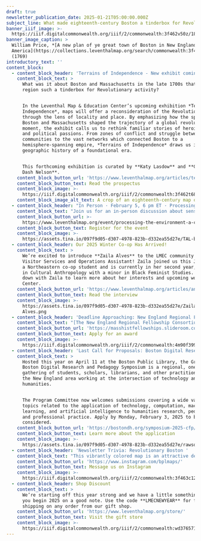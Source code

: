 ```yaml
---
draft: true
newsletter_publication_date: 2025-01-21T05:00:00.000Z
subject_line: What made eighteenth-century Boston a tinderbox for Revolutionary activity?
banner_iiif_image: >-
  https://iiif.digitalcommonwealth.org/iiif/2/commonwealth:3f462v50z/1877,1053,7432,2853/1450,/0/default.jpg
banner_image_caption: >
  William Price, *[A new plan of ye great town of Boston in New England in
  America](https://collections.leventhalmap.org/search/commonwealth:3f462v496)*
  (1769)
introductory_text: ''
content_block:
  - content_block_header: 'Terrains of Independence - New exhibit coming April 2025 '
    content_block_text: >
      What was it about Boston and Massachusetts in the late 1700s that made the
      region such a tinderbox for Revolutionary activity?


      In the Leventhal Map & Education Center’s upcoming exhibition *Terrains of
      Independence*, maps will offer a reconsideration of the Revolutionary War
      through the lens of locality and place. By emphasizing how the spaces of
      Boston and Massachusetts shaped the trajectory of a global revolutionary
      moment, the exhibit calls us to rethink familiar stories of heroic deeds
      and political passions. From zones of conflict and struggle between
      communities to the vast networks which connected Boston to a
      hemisphere-spanning empire, *Terrains of Independence* draws us into the
      geographic history of a foundational era.


      This forthcoming exhibition is curated by **Katy Lasdow** and **Garrett
      Dash Nelson**.
    content_block_button_url: 'https://www.leventhalmap.org/articles/terrains-of-independence-preview/'
    content_block_button_text: Read the prospectus
    content_block_image: >-
      https://iiif.digitalcommonwealth.org/iiif/2/commonwealth:3f462t686/1866,2792,2126,3184/,1450/0/default.jpg
    content_block_image_alt_text: A crop of an eighteenth-century map of Massachusetts
  - content_block_header: "In Person · February 5, 6 pm ET · Processing the Environment:\_A Conversation on Sensors"
    content_block_text: "Join us for an in-person discussion about sensors and environmental data, moderated by LMEC staff\_**Ian Spangler**\_and\_**Emily Bowe**\_(co-curators of the Leventhal Center’s current exhibition,\_*[Processing Place](https://www.leventhalmap.org/digital-exhibitions/processing-place/)*). You’ll learn about the contemporary digital technologies that quietly monitor the world around us, including what kinds of data that can and can’t be collected, how people decide where to install sensors, and how the data is processed and transformed into actionable policies.\n"
    content_block_button_url: >-
      https://www.leventhalmap.org/event/processing-the-environment-a-conversation-on-sensors/
    content_block_button_text: Register for the event
    content_block_image: >-
      https://assets.tina.io/097f9d05-d307-4978-823b-d332ea55d27e/TAL-boston-harbor-SKYLINEVSOG0423-8e59cfd18f134c758a36a9d9d58d1333.jpg
  - content_block_header: Our 2025 Winter Co-op Has Arrived!
    content_block_text: >
      We’re excited to introduce **Zaila Alves** to the LMEC community as our
      Visitor Services and Operations Assistant! Zaila joined us this January as
      a Northeastern co-op student and is currently in her second year, majoring
      in Cultural Anthropology with a minor in Black Feminist Studies. We sat
      down with Zaila to learn more about her interests and upcoming work at the
      Center.
    content_block_button_url: 'https://www.leventhalmap.org/articles/an-interview-with-zaila-alves/'
    content_block_button_text: Read the interview
    content_block_image: >-
      https://assets.tina.io/097f9d05-d307-4978-823b-d332ea55d27e/Zaila
      Alves.png
  - content_block_header: 'Deadline Approaching: New England Regional Fellowship Consortium'
    content_block_text: "[The New England Regional Fellowship Consortium](https://dhpiczrab.cc.rs6.net/tn.jsp?f=001_FoUwlDy54AJKpEp_9buUe5KgLoPKEFnFOZHhrtSVAbM2-Kh6Zjp1djrJeSTEgGTMTpWYOyHnB3rwYG-r87yjfFwMzJ3SAPwzIaWAj2CORd5W4xMlyqxxqOMp8EwLZX6JpZxVFIL_8wi3nQ7PnOvAQQuMtglFID7_u6ucSX3WwbUzoSu4PJWCw==\\&c=dePAa-8Zk6iZdo8Nnqt1wxRgW_6ydzl3UxPig28tywKPyf-uxC5W-g==\\&ch=vZl1CCod270t4HRPWVsRwCXclZ0FFBA5bnYAMo2ZlbyIEUAib_bSgg==), a collaboration of 30 major cultural agencies, will offer at least two dozen awards in the 2025–2026\_application cycle.\_Each grant will provide a stipend of $5,000 for a minimum of eight weeks of research at participating institutions. These grants are designed to encourage projects that draw on the resources of several institutions.\_Please review the information provided by\_[participating institutions](https://dhpiczrab.cc.rs6.net/tn.jsp?f=001_FoUwlDy54AJKpEp_9buUe5KgLoPKEFnFOZHhrtSVAbM2-Kh6Zjp1d8775j3o0YxVMR1veVr1jzGA4imbdfCPyHmAaPNBD1pmbUfbmmbtOBUg8MePNN6lFjY8zLU0n05RrvXn-qQIlOd1G6E7O-r23oUQOeuTtpezKAbiVXzBvODFkQM08BHkz9kOPbzTSuc8ZsjQGaaBJg=\\&c=dePAa-8Zk6iZdo8Nnqt1wxRgW_6ydzl3UxPig28tywKPyf-uxC5W-g==\\&ch=vZl1CCod270t4HRPWVsRwCXclZ0FFBA5bnYAMo2ZlbyIEUAib_bSgg==)\_to learn more about their resources, research policies, and hours. Apply by Saturday, February 1, 2025 to be considered.\n"
    content_block_button_url: 'https://masshistfellowships.slideroom.com/#/login/program/81372'
    content_block_button_text: Apply for an award
    content_block_image: >-
      https://iiif.digitalcommonwealth.org/iiif/2/commonwealth:4m90f399t/508,286,3060,3723/1200,/0/default.jpg
  - content_block_header: 'Last Call for Proposals: Boston Digital Research and Pedagogy Symposium'
    content_block_text: >
      Hosted this year on April 11 at the Boston Public Library, the Greater
      Boston Digital Research and Pedagogy Symposium is a regional, one-day
      gathering of students, scholars, librarians, and other practitioners from
      the New England area working at the intersection of technology and the
      humanities.


      The Program Committee now welcomes submissions covering a wide variety of
      topics related to the application of technology, computation, machine
      learning, and artificial intelligence to humanities research, pedagogy,
      and professional practice. Apply by Monday, February 3, 2025 to be
      considered.
    content_block_button_url: 'https://bostondh.org/symposium-2025-cfp/'
    content_block_button_text: Learn more about the application
    content_block_image: >-
      https://assets.tina.io/097f9d05-d307-4978-823b-d332ea55d27e/rawson-talk.jpg.png
  - content_block_header: 'Newsletter Trivia: Revolutionary Boston '
    content_block_text: "This vibrantly colored map is an attractive depiction of Boston during the Revolutionary War (and will be featured in Terrains of Independence). The map emphasizes key military features such as forts, defensive works, and troop positions. It shows “the true situation of His Majesty's army, and also those of the rebels” just after which important battle/s?\n\n1. Battle of Chelsea Creek\n2. Battle of Menotomy\n3. Battles of Lexington and Concord\n4. Battle of Bunker Hill\n\nThe answer to last newsletter’s question (“Which area of Boston most recently underwent significant landfilling?”) is **Logan International Airport**.\n\nCorrect answers will be included in a random draw—the winner will receive the next three\_[Map of the Month club](https://www.leventhalmap.org/donate/map-of-the-month/)\_postcards for free.\_**Congratulations to our last winner, Robin!**\_In order to enter, make sure you follow us on\_[Instagram](https://www.instagram.com/bplmaps/)\_or\_[Facebook](https://www.facebook.com/bplmaps)\_and direct message or email us the answer to the following question. We’ll accept answers until January 27 at 9 am ET.\n"
    content_block_button_url: 'https://www.instagram.com/bplmaps/'
    content_block_button_text: Message us on Instagram
    content_block_image: >-
      https://iiif.digitalcommonwealth.org/iiif/2/commonwealth:3f463c12t/1997,1086,3389,4152/1200,/0/default.jpg
  - content_block_header: Shop Discount
    content_block_text: >
      We’re starting off this year strong and we have a little something to help
      you begin 2025 on a good note. Use the code **LMECNEWYEAR** for free
      shipping on any order from our gift shop.
    content_block_button_url: 'https://www.leventhalmap.org/store/'
    content_block_button_text: Visit the gift store
    content_block_image: >-
      https://iiif.digitalcommonwealth.org/iiif/2/commonwealth:wd3765711/5592,1538,1610,1640/,1200/0/default.jpg
---
```


